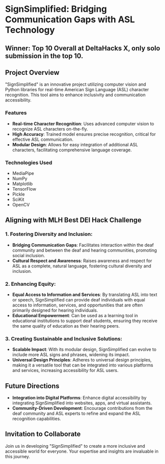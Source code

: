# SignSimplified: Bridging Communication Gaps with ASL Technology

## Winner: Top 10 Overall at DeltaHacks X, only solo submission in the top 10.

## Project Overview

"SignSimplified" is an innovative project utilizing computer vision and Python libraries for real-time American Sign Language (ASL) character recognition. This tool aims to enhance inclusivity and communication accessibility.

### Features

- **Real-time Character Recognition**: Uses advanced computer vision to recognize ASL characters on-the-fly.
- **High Accuracy**: Trained model ensures precise recognition, critical for effective ASL communication.
- **Modular Design**: Allows for easy integration of additional ASL characters, facilitating comprehensive language coverage.

### Technologies Used

- MediaPipe
- NumPy
- Matplotlib
- TensorFlow
- Pickle
- SciKit
- OpenCV

## Aligning with MLH Best DEI Hack Challenge

### 1. Fostering Diversity and Inclusion:

- **Bridging Communication Gaps**: Facilitates interaction within the deaf community and between the deaf and hearing communities, promoting social inclusion.
- **Cultural Respect and Awareness**: Raises awareness and respect for ASL as a complete, natural language, fostering cultural diversity and inclusion.

### 2. Enhancing Equity:

- **Equal Access to Information and Services**: By translating ASL into text or speech, SignSimplified can provide deaf individuals with equal access to information, services, and opportunities that are often primarily designed for hearing individuals.
- **Educational Empowerment**: Can be used as a learning tool in educational institutions to support deaf students, ensuring they receive the same quality of education as their hearing peers.

### 3. Creating Sustainable and Inclusive Solutions:

- **Scalable Impact**: With its modular design, SignSimplified can evolve to include more ASL signs and phrases, widening its impact.
- **Universal Design Principles**: Adheres to universal design principles, making it a versatile tool that can be integrated into various platforms and services, increasing accessibility for ASL users.

## Future Directions

- **Integration into Digital Platforms**: Enhance digital accessibility by integrating SignSimplified into websites, apps, and virtual assistants.
- **Community-Driven Development**: Encourage contributions from the deaf community and ASL experts to refine and expand the ASL recognition capabilities.

## Invitation to Collaborate

Join us in developing "SignSimplified" to create a more inclusive and accessible world for everyone. Your expertise and insights are invaluable in this journey.
